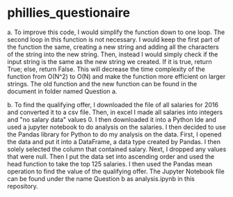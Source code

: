 # phillies_questionaire

a. 
To improve this code, I would simplify the function down to one loop. The second loop in this function is not necessary. I would keep the first part of the function the same, creating a new string and adding all the characters of the string into the new string. Then, instead I would simply check if the input string is the same as the new string we created. If it is true, return True; else, return False. This will decrease the time complexity of the function from O(N^2) to O(N) and make the function more efficient on larger strings. The old function and the new function can be found in the document in folder named Question a. 



b. 
To find the qualifying offer, I downloaded the file of all salaries for 2016 and converted it to a csv file. Then, in excel I made all salaries into integers and "no salary data" values 0. I then downloaded it into a Python Ide and used a jupyter notebook to do analysis on the salaries. I then decided to use the Pandas library for Python to do my analysis on the data. First, I opened the data and put it into a DataFrame, a data type created by Pandas. I then solely selected the column that contained salary. Next, I dropped any values that were null. Then I put the data set into ascending order and used the head function to take the top 125 salaries. I then used the Pandas mean operation to find the value of the qualifying offer. The Jupyter Notebook file can be found under the name Question b as analysis.ipynb in this repository. 
